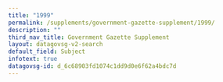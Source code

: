 ```yaml
---
title: "1999"
permalink: /supplements/government-gazette-supplement/1999/
description: ""
third_nav_title: Government Gazette Supplement
layout: datagovsg-v2-search
default_field: Subject
infotext: true
datagovsg-id: d_6c68903fd1074c1dd9d0e6f62a4bdc7d
---
```

